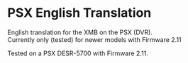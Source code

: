 # PSX English Translation
English translation for the XMB on the PSX (DVR). </br>
Currently only (tested) for newer models with Firmware 2.11 </br>

Tested on a PSX DESR-5700 with Firmware 2.11.
